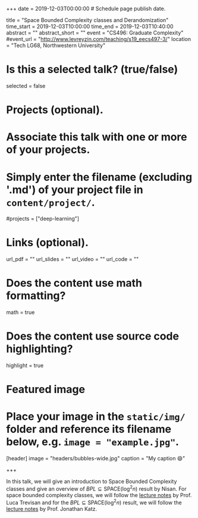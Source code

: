 +++
date = 2019-12-03T00:00:00  # Schedule page publish date.

title = "Space Bounded Complexity classes and Derandomization"
time_start = 2019-12-03T10:00:00
time_end = 2019-12-03T10:40:00
abstract = ""
abstract_short = ""
event = "CS496: Graduate Complexity"
#event_url = "http://www.levreyzin.com/teaching/s19_eecs497-3/"
location = "Tech LG68, Northwestern University"

# Is this a selected talk? (true/false)
selected = false

# Projects (optional).
#   Associate this talk with one or more of your projects.
#   Simply enter the filename (excluding '.md') of your project file in `content/project/`.
#projects = ["deep-learning"]

# Links (optional).
url_pdf = ""
url_slides = ""
url_video = ""
url_code = ""

# Does the content use math formatting?
math = true

# Does the content use source code highlighting?
highlight = true

# Featured image
# Place your image in the `static/img/` folder and reference its filename below, e.g. `image = "example.jpg"`.
[header]
image = "headers/bubbles-wide.jpg"
caption = "My caption :smile:"

+++

In this talk, we will give an introduction to Space Bounded Complexity classes and give an overview of $BPL \subseteq \text{SPACE}(\log^2 n)$ result by Nisan. For space bounded complexity classes, we will follow the [lecture notes](https://lucatrevisan.github.io/teaching/cs172-15/notenl.pdf) by Prof. Luca Trevisan and for the $BPL \subseteq \text{SPACE}(\log^2 n)$ result, we will follow the [lecture notes](http://www.cs.umd.edu/~jkatz/complexity/f11/lecture27.pdf) by Prof. Jonathan Katz. 
